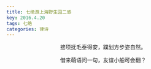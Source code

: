 ```yaml
---
title: 七绝游上海野生园二感
key: 2016.4.20
tags: 七绝
categories: 律诗
---
```


<p align="center">接项抚毛泰得安，蹼划方步姿自然。
</p>
<p align="center">借来萌语问一句，友谊小船可会翻？
</p>
